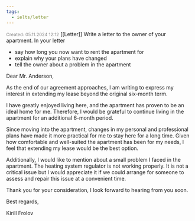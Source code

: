 ```yaml
---
tags:
  - ielts/letter
---
```


<span style="font-size:12px; color:#888888;">Created: 05.11.2024 12:12</span>
[[Letter]]
Write a letter to the owner of your apartment. In your letter

- say how long you now want to rent the apartment for
- explain why your plans have changed
- tell the owner about a problem in the apartment

Dear Mr. Anderson,

As the end of our agreement approaches, I am writing to express my interest in extending my lease beyond the original six-month term.

I have greatly enjoyed living here, and the apartment has proven to be an ideal home for me. Therefore, I would be grateful to continue living in the apartment for an additional 6-month period.

Since moving into the apartment, changes in my personal and professional plans have made it more practical for me to stay here for a long time. Given how comfortable and well-suited the apartment has been for my needs, I feel that extending my lease would be the best option.

Additionally, I would like to mention about a small problem I faced in the apartment. The heating system regulator is not working properly. It is not a critical issue but I would appreciate it if we could arrange for someone to assess and repair this issue at a convenient time.

Thank you for your consideration, I look forward to hearing from you soon.

Best regards,

Kirill Frolov
